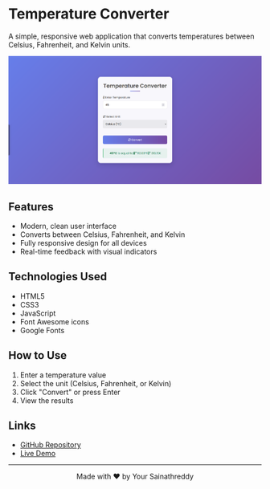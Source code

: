 # Temperature Converter

A simple, responsive web application that converts temperatures between Celsius, Fahrenheit, and Kelvin units.

![Temperature Converter Screenshot](Preview.png)

## Features

- Modern, clean user interface
- Converts between Celsius, Fahrenheit, and Kelvin
- Fully responsive design for all devices
- Real-time feedback with visual indicators

## Technologies Used

- HTML5
- CSS3
- JavaScript
- Font Awesome icons
- Google Fonts

## How to Use

1. Enter a temperature value
2. Select the unit (Celsius, Fahrenheit, or Kelvin)
3. Click "Convert" or press Enter
4. View the results

## Links

- [GitHub Repository](https://github.com/sainath-666/Temperature_Converter)
- [Live Demo](https://sainath-666.github.io/Temperature_Converter)


---


<div align="center">
  <p>Made with ❤️ by Your Sainathreddy</p>
</div>